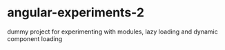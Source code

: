 # angular-experiments-2
dummy project for experimenting with modules, lazy loading and dynamic component loading